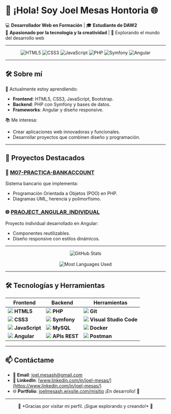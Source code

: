 
# 👋 ¡Hola! Soy **Joel Mesas Hontoria** 🌐  

💻 **Desarrollador Web en Formación** | 🎓 **Estudiante de DAW2**  
🌟 **Apasionado por la tecnología y la creatividad** | 🎯 Explorando el mundo del desarrollo web  

---

<div align="center">
  <img src="https://img.shields.io/badge/-HTML5-E34F26?style=for-the-badge&logo=html5&logoColor=white" alt="HTML5"/>
  <img src="https://img.shields.io/badge/-CSS3-1572B6?style=for-the-badge&logo=css3&logoColor=white" alt="CSS3"/>
  <img src="https://img.shields.io/badge/-JavaScript-F7DF1E?style=for-the-badge&logo=javascript&logoColor=black" alt="JavaScript"/>
  <img src="https://img.shields.io/badge/-PHP-777BB4?style=for-the-badge&logo=php&logoColor=white" alt="PHP"/>
  <img src="https://img.shields.io/badge/-Symfony-000000?style=for-the-badge&logo=symfony&logoColor=white" alt="Symfony"/>
  <img src="https://img.shields.io/badge/-Angular-DD0031?style=for-the-badge&logo=angular&logoColor=white" alt="Angular"/>
</div>

---

## 🛠️ Sobre mí  

🌱 Actualmente estoy aprendiendo:  
- **Frontend**: HTML5, CSS3, JavaScript, Bootstrap.  
- **Backend**: PHP con Symfony y bases de datos.  
- **Frameworks**: Angular y diseño responsive.  

📚 Me interesa:  
- Crear aplicaciones web innovadoras y funcionales.  
- Desarrollar proyectos que combinen diseño y programación.  

---

## 🚀 Proyectos Destacados  

### 🎯 **[M07-PRACTICA-BANKACCOUNT](https://github.com/JowiMesas/M07-PRACTICA-BANKACCOUNT)**  
Sistema bancario que implementa:  
- Programación Orientada a Objetos (POO) en PHP.  
- Diagramas UML, herencia y polimorfismo.  

### 🌐 **[PRAOJECT_ANGULAR_INDIVIDUAL](https://github.com/JowiMesas/PRAOJECT_ANGULAR_INDIVIDUAL)**  
Proyecto individual desarrollado en Angular:  
- Componentes reutilizables.  
- Diseño responsive con estilos dinámicos.  

---

<div align="center">
  <img src="https://github-readme-stats.vercel.app/api?username=JowiMesas&show_icons=true&theme=tokyonight" alt="GitHub Stats" />
  <br> <br>
<img src="https://github-readme-stats.vercel.app/api/top-langs/?username=JowiMesas&theme=vue-dark&show_icons=true&hide_border=true&layout=compact" alt="Most Languages Used" />
  
</div>

---


## 🛠️ Tecnologías y Herramientas  

| **Frontend**            | **Backend**         | **Herramientas**            |
|--------------------------|---------------------|-----------------------------|
| <img src="https://img.icons8.com/color/48/000000/html-5.png"/> **HTML5**  | <img src="https://img.icons8.com/ios/50/000000/php.png"/> **PHP**  | <img src="https://img.icons8.com/ios/50/000000/git.png"/> **Git** |
| <img src="https://img.icons8.com/color/48/000000/css3.png"/> **CSS3**  | <img src="https://img.icons8.com/ios/50/000000/symfony.png"/> **Symfony** | <img src="https://img.icons8.com/ios/50/000000/visual-studio-code.png"/> **Visual Studio Code** |
| <img src="https://img.icons8.com/color/48/000000/javascript.png"/> **JavaScript**  | <img src="https://img.icons8.com/ios/50/000000/mysql.png"/> **MySQL** | <img src="https://img.icons8.com/ios/50/000000/docker.png"/> **Docker** |
| <img src="https://img.icons8.com/ios/50/000000/angular.png"/> **Angular** | <img src="https://img.icons8.com/ios/50/000000/api.png"/> **APIs REST** | <img src="https://img.icons8.com/ios/50/000000/postman-api.png"/> **Postman** |

---
## 📫 Contáctame  

- 📧 **Email**: joel.mesash@gmail.com  
- 💼 **LinkedIn**: [www.linkedin.com/in/joel-mesas/](https://www.linkedin.com/in/joel-mesas/)  
- 🌐 **Portfolio**: [joelmesash.wixsite.com/misitio](https://joelmesash.wixsite.com/misitio)  ¡En desarrollo! 🚀  

---

<div align="center">
  🌟 *Gracias por visitar mi perfil. ¡Sigue explorando y creando!* 🌟  
</div>
